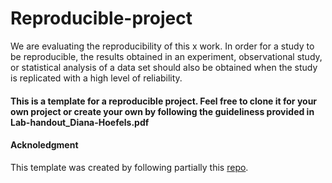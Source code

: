 # Reproducible-project
We are evaluating the reproducibility of this x work. In order for a study to be reproducible, the results obtained in an experiment, observational study, or statistical analysis of a data set should also be obtained when the study is replicated with a high level of reliability.  
#### This is a template for a reproducible project. Feel free to clone it for your own project or create your own by following the guideliness provided in Lab-handout_Diana-Hoefels.pdf

#### Acknoledgment
This template was created by following partially this [repo](https://github.com/djnavarro/newproject).
